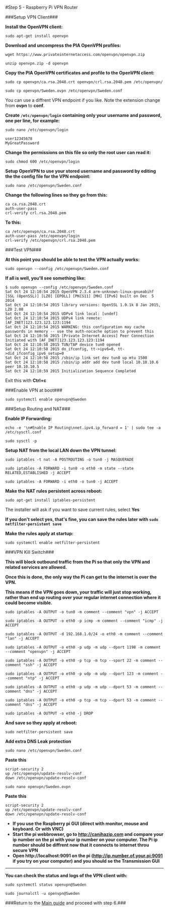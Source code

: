 #Step 5 - Raspberry Pi VPN Router

###Setup VPN Client###

**Install the OpenVPN client:**

~~~
sudo apt-get install openvpn
~~~

**Download and uncompress the PIA OpenVPN profiles:**

~~~
wget https://www.privateinternetaccess.com/openvpn/openvpn.zip
~~~
~~~
unzip openvpn.zip -d openvpn
~~~

**Copy the PIA OpenVPN certificates and profile to the OpenVPN client:**

~~~
sudo cp openvpn/ca.rsa.2048.crt openvpn/crl.rsa.2048.pem /etc/openvpn/
~~~
~~~
sudo cp openvpn/Sweden.ovpn /etc/openvpn/Sweden.conf
~~~

You can use a diffrent VPN endpoint if you like. Note the extension change from **ovpn** to **conf**.

**Create `/etc/openvpn/login` containing only your username and password, one per line, for example:**

~~~
sudo nano /etc/openvpn/login
~~~

~~~
user12345678
MyGreatPassword
~~~

**Change the permissions on this file so only the root user can read it:**

~~~
sudo chmod 600 /etc/openvpn/login
~~~

**Setup OpenVPN to use your stored username and password by editing the the config file for the VPN endpoint:**

~~~
sudo nano /etc/openvpn/Sweden.conf
~~~

**Change the following lines so they go from this:**

~~~
ca ca.rsa.2048.crt
auth-user-pass
crl-verify crl.rsa.2048.pem
~~~

**To this:**

~~~
ca /etc/openvpn/ca.rsa.2048.crt
auth-user-pass /etc/openvpn/login
crl-verify /etc/openvpn/crl.rsa.2048.pem
~~~

###Test VPN###

**At this point you should be able to test the VPN actually works:**

~~~
sudo openvpn --config /etc/openvpn/Sweden.conf
~~~

**If all is well, you'll see something like:**

~~~
$ sudo openvpn --config /etc/openvpn/Sweden.conf 
Sat Oct 24 12:10:54 2015 OpenVPN 2.3.4 arm-unknown-linux-gnueabihf [SSL (OpenSSL)] [LZO] [EPOLL] [PKCS11] [MH] [IPv6] built on Dec  5 2014
Sat Oct 24 12:10:54 2015 library versions: OpenSSL 1.0.1k 8 Jan 2015, LZO 2.08
Sat Oct 24 12:10:54 2015 UDPv4 link local: [undef]
Sat Oct 24 12:10:54 2015 UDPv4 link remote: [AF_INET]123.123.123.123:1194
Sat Oct 24 12:10:54 2015 WARNING: this configuration may cache passwords in memory -- use the auth-nocache option to prevent this
Sat Oct 24 12:10:56 2015 [Private Internet Access] Peer Connection Initiated with [AF_INET]123.123.123.123:1194
Sat Oct 24 12:10:58 2015 TUN/TAP device tun0 opened
Sat Oct 24 12:10:58 2015 do_ifconfig, tt->ipv6=0, tt->did_ifconfig_ipv6_setup=0
Sat Oct 24 12:10:58 2015 /sbin/ip link set dev tun0 up mtu 1500
Sat Oct 24 12:10:58 2015 /sbin/ip addr add dev tun0 local 10.10.10.6 peer 10.10.10.5
Sat Oct 24 12:10:59 2015 Initialization Sequence Completed
~~~

Exit this with **Ctrl+c**

###Enable VPN at boot###

~~~
sudo systemctl enable openvpn@Sweden
~~~

###Setup Routing and NAT###

**Enable IP Forwarding:**

~~~
echo -e '\n#Enable IP Routing\nnet.ipv4.ip_forward = 1' | sudo tee -a /etc/sysctl.conf
~~~
~~~
sudo sysctl -p
~~~

**Setup NAT from the local LAN down the VPN tunnel:**

~~~
sudo iptables -t nat -A POSTROUTING -o tun0 -j MASQUERADE
~~~
~~~
sudo iptables -A FORWARD -i tun0 -o eth0 -m state --state RELATED,ESTABLISHED -j ACCEPT
~~~
~~~
sudo iptables -A FORWARD -i eth0 -o tun0 -j ACCEPT
~~~

**Make the NAT rules persistent across reboot:**

~~~
sudo apt-get install iptables-persistent
~~~

The installer will ask if you want to save current rules, select **Yes**

**If you don't select yes, that's fine, you can save the rules later with `sudo netfilter-persistent save`**

**Make the rules apply at startup:**

~~~
sudo systemctl enable netfilter-persistent
~~~

###VPN Kill Switch###

**This will block outbound traffic from the Pi so that only the VPN and related services are allowed.**

**Once this is done, the only way the Pi can get to the internet is over the VPN.**

**This means if the VPN goes down, your traffic will just stop working, rather than end up routing over your regular internet connection where it could become visible.**

~~~
sudo iptables -A OUTPUT -o tun0 -m comment --comment "vpn" -j ACCEPT
~~~
~~~
sudo iptables -A OUTPUT -o eth0 -p icmp -m comment --comment "icmp" -j ACCEPT
~~~
~~~
sudo iptables -A OUTPUT -d 192.168.1.0/24 -o eth0 -m comment --comment "lan" -j ACCEPT
~~~
~~~
sudo iptables -A OUTPUT -o eth0 -p udp -m udp --dport 1198 -m comment --comment "openvpn" -j ACCEPT
~~~
~~~
sudo iptables -A OUTPUT -o eth0 -p tcp -m tcp --sport 22 -m comment --comment "ssh" -j ACCEPT
~~~
~~~
sudo iptables -A OUTPUT -o eth0 -p udp -m udp --dport 123 -m comment --comment "ntp" -j ACCEPT
~~~
~~~
sudo iptables -A OUTPUT -o eth0 -p udp -m udp --dport 53 -m comment --comment "dns" -j ACCEPT
~~~
~~~
sudo iptables -A OUTPUT -o eth0 -p tcp -m tcp --dport 53 -m comment --comment "dns" -j ACCEPT
~~~
~~~
sudo iptables -A OUTPUT -o eth0 -j DROP
~~~

**And save so they apply at reboot:**

~~~
sudo netfilter-persistent save
~~~

**Add extra DNS Leak protection**
~~~
sudo nano /etc/openvpn/Sweden.conf
~~~
**Paste this**
~~~
script-security 2
up /etc/openvpn/update-resolv-conf
down /etc/openvpn/update-resolv-conf
~~~

~~~
sudo nano openvpn/Sweden.ovpn
~~~
**Paste this**
~~~
script-security 2
up /etc/openvpn/update-resolv-conf
down /etc/openvpn/update-resolv-conf
~~~

   * **If you use the Raspberry pi GUI (direct with monitor, mouse and keyboard. Or with VNC)**
   * **Start the pi webbrowser, go to http://canihazip.com and compare your ip number on the pi with your ip number on your computer. The Pi ip number should be diffrent now that it connects to internet throu secure VPN**
   * **Open http://localhost:9091 on the pi (http://ip.number.of.your.pi:9091 if you try on your computer) and you should se the Transmission GUI**

---

**You can check the status and logs of the VPN client with:**

~~~
sudo systemctl status openvpn@Sweden
~~~
~~~
sudo journalctl -u openvpn@Sweden
~~~

###Return to the [Main guide](https://github.com/mcfrojd/PiVPN-Seedbox) and proceed with step 6.###
